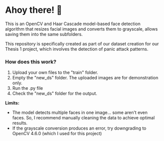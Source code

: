 # Ahoy there! 🙌

This is an OpenCV and Haar Cascade model-based face detection algorithm that resizes facial images and converts them to grayscale, allows saving them into the same subfolders.

This repository is specifically created as part of our dataset creation for our Thesis 1 project, which involves the detection of panic attack patterns.

### How does this work?

1. Upload your own files to the "train" folder.
2. Empty the "new_ds" folder. The uploaded images are for demonstration only.
3. Run the .py file
4. Check the "new_ds" folder for the output.

**Limits:**
- The model detects multiple faces in one image... some aren't even faces. So, I recommend manually cleaning the data to achieve optimal results.
- If the grayscale conversion produces an error, try downgrading to OpenCV 4.6.0 (which I used for this project)
